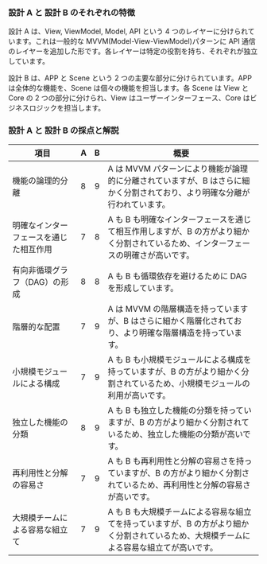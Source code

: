 ### 設計 A と 設計 B のそれぞれの特徴

設計 A は、View, ViewModel, Model, API という 4 つのレイヤーに分けられています。これは一般的な MVVM(Model-View-ViewModel)パターンに API 通信のレイヤーを追加した形です。各レイヤーは特定の役割を持ち、それぞれが独立しています。

設計 B は、APP と Scene という 2 つの主要な部分に分けられています。APP は全体的な機能を、Scene は個々の機能を担当します。各 Scene は View と Core の 2 つの部分に分けられ、View はユーザーインターフェース、Core はビジネスロジックを担当します。

### 設計 A と 設計 B の採点と解説

| 項目                                   | A   | B   | 概要                                                                                                                                      |
| -------------------------------------- | --- | --- | ----------------------------------------------------------------------------------------------------------------------------------------- |
| 機能の論理的分離                       | 8   | 9   | A は MVVM パターンにより機能が論理的に分離されていますが、B はさらに細かく分割されており、より明確な分離が行われています。                |
| 明確なインターフェースを通じた相互作用 | 7   | 8   | A も B も明確なインターフェースを通じて相互作用しますが、B の方がより細かく分割されているため、インターフェースの明確さが高いです。       |
| 有向非循環グラフ（DAG）の形成          | 8   | 8   | A も B も循環依存を避けるために DAG を形成しています。                                                                                    |
| 階層的な配置                           | 7   | 9   | A は MVVM の階層構造を持っていますが、B はさらに細かく階層化されており、より明確な階層構造を持っています。                                |
| 小規模モジュールによる構成             | 7   | 9   | A も B も小規模モジュールによる構成を持っていますが、B の方がより細かく分割されているため、小規模モジュールの利用が高いです。             |
| 独立した機能の分類                     | 8   | 9   | A も B も独立した機能の分類を持っていますが、B の方がより細かく分割されているため、独立した機能の分類が高いです。                         |
| 再利用性と分解の容易さ                 | 7   | 9   | A も B も再利用性と分解の容易さを持っていますが、B の方がより細かく分割されているため、再利用性と分解の容易さが高いです。                 |
| 大規模チームによる容易な組立て         | 7   | 9   | A も B も大規模チームによる容易な組立てを持っていますが、B の方がより細かく分割されているため、大規模チームによる容易な組立てが高いです。 |
